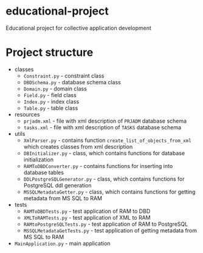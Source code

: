 # educational-project
Educational project for collective application development

# Project structure
+ classes
    + `Constraint.py` - constraint class
    + `DBDSchema.py` - database schema class
    + `Domain.py` - domain class
    + `Field.py` - field class
    + `Index.py` - index class
    + `Table.py` - table class
+ resources
    + `prjadm.xml` - file with xml description of `PRJADM` database schema
    + `tasks.xml` - file with xml description of `TASKS` database schema
+ utils
    + `XmlParser.py` - contains function `create_list_of_objects_from_xml` which creates classes from xml description
    + `DBInitializer.py` - class, which contains functions for database initialization
    + `RAMToDBDConverter.py` - contains functions for inserting into database tables
    + `DDLPostgreSQLGenerator.py` - class, which contains functions for PostgreSQL ddl generation
    + `MSSQLMetadataGetter.py` - class, which contains functions for getting metadata from MS SQL to RAM
+ tests
    + `RAMToDBDTests.py` - test application of RAM to DBD
    + `XMLToRAMTests.py` - test application of XML to RAM
    + `RAMtoPostgreSQLTests.py` - test application of RAM to PostgreSQL
    + `MSSQLMetadataGetTests.py` - test application of getting metadata from MS SQL to RAM
+ `MainApplication.py` - main application
